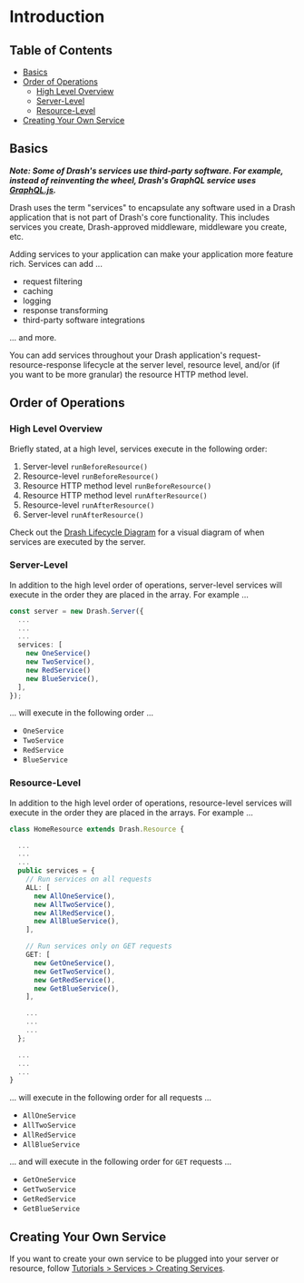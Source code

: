 # Introduction

## Table of Contents

* [Basics](#basics)
* [Order of Operations](#order-of-operations)
  * [High Level Overview](#high-level-overview)
  * [Server-Level](#server-level)
  * [Resource-Level](#resource-level)
* [Creating Your Own Service](#creating-your-own-service)

## Basics

***Note: Some of Drash's services use third-party software. For example, instead of reinventing the wheel, Drash's GraphQL service uses [GraphQL.js](https://www.npmjs.com/package/graphql).***

Drash uses the term "services" to encapsulate any software used in a Drash application that is not part of Drash's core functionality. This includes services you create, Drash-approved middleware, middleware you create, etc.

Adding services to your application can make your application more feature rich. Services can add ...

* request filtering
* caching
* logging
* response transforming
* third-party software integrations

... and more.

You can add services throughout your Drash application's request-resource-response lifecycle at the server level, resource level, and/or (if you want to be more granular) the resource HTTP method level.

## Order of Operations

### High Level Overview

Briefly stated, at a high level, services execute in the following order:

1. Server-level `runBeforeResource()`
2. Resource-level `runBeforeResource()`
3. Resource HTTP method level `runBeforeResource()`
4. Resource HTTP method level `runAfterResource()`
5. Resource-level `runAfterResource()`
6. Server-level `runAfterResource()`

Check out the [Drash Lifecycle Diagram](/drash/v2.x/getting-started/lifecycle-diagram) for a visual diagram of when services are executed by the server.

### Server-Level

In addition to the high level order of operations, server-level services will execute in the order they are placed in the array. For example ...

```typescript
const server = new Drash.Server({
  ...
  ...
  ...
  services: [
    new OneService()
    new TwoService(),
    new RedService()
    new BlueService(),
  ],
});
```

... will execute in the following order ...

* `OneService`
* `TwoService`
* `RedService`
* `BlueService`

### Resource-Level

In addition to the high level order of operations, resource-level services will execute in the order they are placed in the arrays. For example ...

```typescript
class HomeResource extends Drash.Resource {

  ...
  ...
  ...
  public services = {
    // Run services on all requests
    ALL: [
      new AllOneService(),
      new AllTwoService(),
      new AllRedService(),
      new AllBlueService(),
    ],

    // Run services only on GET requests
    GET: [
      new GetOneService(),
      new GetTwoService(),
      new GetRedService(),
      new GetBlueService(),
    ],

    ...
    ...
    ...
  };

  ...
  ...
  ...
}
```

... will execute in the following order for all requests ...

* `AllOneService`
* `AllTwoService`
* `AllRedService`
* `AllBlueService`

... and will execute in the following order for `GET` requests ...

* `GetOneService`
* `GetTwoService`
* `GetRedService`
* `GetBlueService`

## Creating Your Own Service

If you want to create your own service to be plugged into your server or resource, follow [Tutorials > Services > Creating Services](/drash/v2.x/tutorials/services/creating-services).

